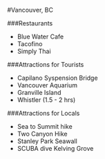 #Vancouver, BC

###Restaurants
- Blue Water Cafe
- Tacofino
- Simply Thai




###Attractions for Tourists
- Capilano Syspension Bridge
- Vancouver Aquarium
- Granville Island
- Whistler (1.5 - 2 hrs)


###Attractions for Locals
- Sea to Summit hike
- Two Canyon Hike
- Stanley Park Seawall
- SCUBA dive Kelving Grove
